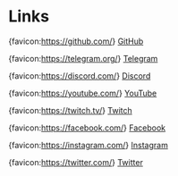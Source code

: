 # Links

{favicon:<https://github.com/>} [GitHub](https://github.com/trgwii)

{favicon:<https://telegram.org/>} [Telegram](https://t.me/trgwii)

{favicon:<https://discord.com/>}
[Discord](https://discordapp.com/users/83190681840910336/)

{favicon:<https://youtube.com/>} [YouTube](https://youtube.com/user/TRGWII)

{favicon:<https://twitch.tv/>} [Twitch](https://twitch.tv/trgwii)

{favicon:<https://facebook.com/>} [Facebook](https://facebook.com/trgwii)

{favicon:<https://instagram.com/>}
[Instagram](https://instagram.com/therealtrgwii/)

{favicon:<https://twitter.com/>} [Twitter](https://twitter.com/trgwii)

